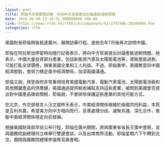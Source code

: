 ```yaml
---
layout: post
title: 耶倫今天將展開訪華　料向中方官員提出討論產能過剩問題
date: 2024-04-04 13:10:52.000000000 +08:00
link: https://news.rthk.hk/rthk/ch/component/k2/1747486-20240404.htm
categories: rthk
---
```


美國財長耶倫稍後抵達廣州，展開訪華行程，是她去年7月後再次訪問中國。

耶倫在阿拉斯加停留時向隨行記者表示，將向中方官員提出討論產能過剩問題。她表示，中國大量投資部分產業，包括新能源汽車及太陽能電池等，導致產能過剩，可能打亂全球價格，損害美國企業和工人利益。不過，耶倫重申，美國無意同中國經濟脫鈎，會努力穩定美中經濟關係，加深兩國溝通。

耶倫又說，拜登政府非常重視培育美國電動汽車、電動汽車電池、太陽能電池板和其他關鍵產品的供應鏈，美國通過提供稅收補貼支持這些產業，被問到美國會否提出對中國產品徵收關稅，耶倫說，不會排除保護這些產業的其他可能方式。

在北京，外交部發言人汪文斌昨天表示，中美經濟關係根植於兩國共同利益，本質是互利共贏，希望美方同中方相向而行，妥善處理分歧、凝聚共識、深化合作，推動中美經濟關係穩定向前發展。

根據美國財政部早前公布行程，耶倫在廣州期間，將與廣東省省長王偉中會晤，並與國務院副總理何立峰舉行雙邊會談，以及出席商界活動。耶倫星期六下午轉到北京。期間與國務院總理李強等官員會晤。
